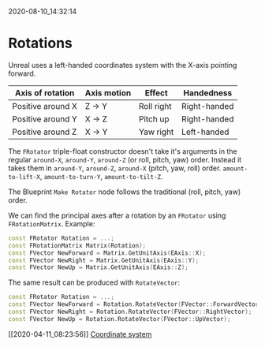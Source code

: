 2020-08-10_14:32:14

# Rotations
Unreal uses a left-handed coordinates system with the X-axis pointing forward.

| Axis of rotation | Axis motion | Effect | Handedness |
|------------------|-------------|--------|------------|
| Positive around X | Z → Y | Roll right | Right-handed |
| Positive around Y | X → Z | Pitch up | Right-handed |
| Positive around Z | X → Y | Yaw right | Left-handed |

The `FRotator` triple-float constructor doesn't take it's arguments in the regular
`around-X`, `around-Y`, `around-Z` (or roll, pitch, yaw) order.
Instead it takes them in
`around-Y`, `around-Z`, `around-X` (pitch, yaw, roll) order.
`amount-to-lift-X`, `amount-to-turn-Y`, `amount-to-tilt-Z`.

The Blueprint `Make Rotator` node follows the traditional (roll, pitch, yaw) order.

We can find the principal axes after a rotation by an `FRotator` using `FRotationMatrix`.
Example:
```cpp
const FRotator Rotation = ...;
const FRotationMatrix Matrix(Rotation);
const FVector NewForward = Matrix.GetUnitAxis(EAxis::X);
const FVector NewRight = Matrix.GetUnitAxis(EAxis::Y);
const FVector NewUp = Matrix.GetUnitAxis(EAxis::Z);
```

The same result can be produced with `RotateVector`:
```cpp
const FRotator Rotation = ...;
const FVector NewForward = Rotation.RotateVector(FVector::ForwardVector);
const FVector NewRight = Rotation.RotateVector(FVector::RightVector);
const FVector NewUp = Rotation.RotateVector(FVector::UpVector);
```

[[2020-04-11_08:23:56]] [Coordinate system](./Coordinate%20system.md)  